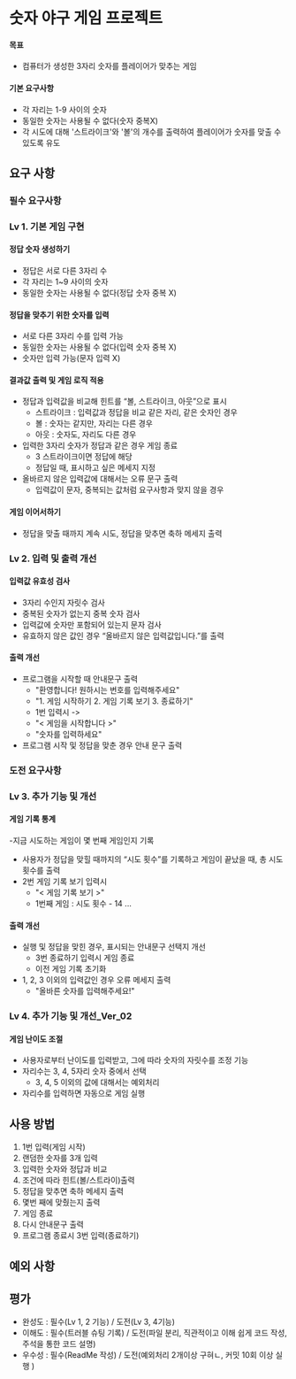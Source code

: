 # 숫자 야구 게임 프로젝트
#### 목표
- 컴퓨터가 생성한 3자리 숫자를 플레이어가 맞추는 게임
#### 기본 요구사항
- 각 자리는 1-9 사이의 숫자
- 동일한 숫자는 사용될 수 없다(숫자 중복X)
- 각 시도에 대해 '스트라이크'와 '볼'의 개수를 출력하여 플레이어가 숫자를 맞출 수 있도록 유도
## 요구 사항

### 필수 요구사항

### Lv 1. 기본 게임 구현

#### 정답 숫자 생성하기
- 정답은 서로 다른 3자리 수
- 각 자리는 1~9 사이의 숫자
- 동일한 숫자는 사용될 수 없다(정답 숫자 중복 X)

#### 정답을 맞추기 위한 숫자를 입력
- 서로 다른 3자리 수를 입력 가능
- 동일한 숫자는 사용될 수 없다(입력 숫자 중복 X)
- 숫자만 입력 가능(문자 입력 X)

#### 결과값 출력 및 게임 로직 적용
- 정답과 입력값을 비교해 힌트를 “볼, 스트라이크, 아웃”으로 표시
  - 스트라이크 : 입력값과 정답을 비교 같은 자리, 같은 숫자인 경우
  - 볼 : 숫자는 같지만, 자리는 다른 경우
  - 아웃 : 숫자도, 자리도 다른 경우
- 입력한 3자리 숫자가 정답과 같은 경우 게임 종료
  - 3 스트라이크이면 정답에 해당
  - 정답일 때, 표시하고 싶은 메세지 지정
- 올바르지 않은 입력값에 대해서는 오류 문구 출력
  - 입력값이 문자, 중복되는 값처럼 요구사항과 맞지 않을 경우
  
#### 게임 이어서하기
- 정답을 맞출 때까지 계속 시도, 정답을 맞추면 축하 메세지 출력


### Lv 2. 입력 및 출력 개선
#### 입력값 유효성 검사
- 3자리 수인지 자릿수 검사
- 중복된 숫자가 없는지 중복 숫자 검사
- 입력값에 숫자만 포함되어 있는지 문자 검사
- 유효하지 않은 값인 경우 “올바르지 않은 입력값입니다.”를 출력

#### 출력 개선
- 프로그램을 시작할 때 안내문구 출력
  - "환영합니다! 원하시는 번호를 입력해주세요"
  - "1. 게임 시작하기 2. 게임 기록 보기 3. 종료하기"
  - 1번 입력시 ->
  - "< 게임을 시작합니다 >"
  - "숫자를 입력하세요"
- 프로그램 시작 및 정답을 맞춘 경우 안내 문구 출력

### 도전 요구사항
### Lv 3. 추가 기능 및 개선
#### 게임 기록 통계
-지금 시도하는 게임이 몇 번째 게임인지 기록
- 사용자가 정답을 맞힐 때까지의 “시도 횟수”를 기록하고 게임이 끝났을 때, 총 시도 횟수를 출력
- 2번 게임 기록 보기 입력시
  - "< 게임 기록 보기 >"
  - 1번째 게임 : 시도 횟수 - 14 ...

#### 출력 개선
- 실행 및 정답을 맞힌 경우, 표시되는 안내문구 선택지 개선
  - 3번 종료하기 입력시 게임 종료
  - 이전 게임 기록 초기화
- 1, 2, 3 이외의 입력값인 경우 오류 메세지 출력
  - "올바른 숫자를 입력해주세요!"
### Lv 4. 추가 기능 및 개선_Ver_02
#### 게임 난이도 조절
- 사용자로부터 난이도를 입력받고, 그에 따라 숫자의 자릿수를 조정 기능
- 자리수는 3, 4, 5자리 숫자 중에서 선택
  - 3, 4, 5 이외의 값에 대해서는 예외처리
- 자리수를 입력하면 자동으로 게임 실행

## 사용 방법
1. 1번 입력(게임 시작)
2. 랜덤한 숫자를 3개 입력
3. 입력한 숫자와 정답과 비교
4. 조건에 따라 힌트(볼/스트라이)출력
5. 정답을 맞추면 축하 메세지 출력
6. 몇번 째에 맞췄는지 출력
7. 게임 종료
8. 다시 안내문구 출력
9. 프로그램 종료시 3번 입력(종료하기)

## 예외 사항


## 평가
- 완성도 : 필수(Lv 1, 2 기능) / 도전(Lv 3, 4기능) 
- 이해도 : 필수(트러블 슈팅 기록) / 도전(파일 분리, 직관적이고 이해 쉽게 코드 작성, 주석을 통한 코드 설명)
- 우수성 : 필수(ReadMe 작성) / 도전(예외처리 2개이상 구혀ㄴ, 커밋 10회 이상 실행 )

















